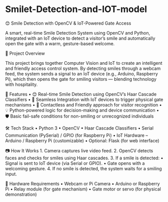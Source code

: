 # Smilet-Detection-and-IOT-model
😊 Smile Detection with OpenCV & IoT-Powered Gate Access

A smart, real-time Smile Detection System using OpenCV and Python, integrated with an IoT device to detect a visitor’s smile and automatically open the gate with a warm, gesture-based welcome.

🚀 Project Overview

This project brings together Computer Vision and IoT to create an intelligent and friendly access control system. By detecting smiles through a webcam feed, the system sends a signal to an IoT device (e.g., Arduino, Raspberry Pi), which then opens the gate for smiling visitors — blending technology with hospitality.

🔧 Features
	•	😊 Real-time Smile Detection using OpenCV’s Haar Cascade Classifiers
	•	🔄 Seamless Integration with IoT devices to trigger physical gate mechanisms
	•	🤝 Contactless and Friendly approach for visitor recognition
	•	💡 Python-powered logic for decision-making and device communication
	•	🛡️ Basic fail-safe conditions for non-smiling or unrecognized individuals

🛠️ Tech Stack
	•	Python 3
	•	OpenCV
	•	Haar Cascade Classifiers
	•	Serial Communication (PySerial) / GPIO (for Raspberry Pi)
	•	IoT Hardware – Arduino / Raspberry Pi (customizable)
	•	Optional: Flask (for web interface)

📷 How It Works
	1.	Camera captures live video feed.
	2.	OpenCV detects faces and checks for smiles using Haar cascades.
	3.	If a smile is detected:
	•	Signal is sent to IoT device (via Serial or GPIO).
	•	Gate opens with a welcoming gesture.
	4.	If no smile is detected, the system waits for a smiling input.

🔌 Hardware Requirements
	•	Webcam or Pi Camera
	•	Arduino or Raspberry Pi
	•	Relay module (for gate mechanism)
	•	Gate motor or servo (for physical demonstration)
